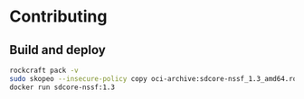 # Contributing

## Build and deploy

```bash
rockcraft pack -v
sudo skopeo --insecure-policy copy oci-archive:sdcore-nssf_1.3_amd64.rock docker-daemon:sdcore-nssf:1.3
docker run sdcore-nssf:1.3
```